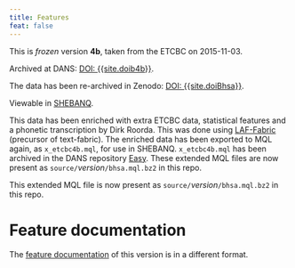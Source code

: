 ```yaml
---
title: Features
feat: false
---
```


This is *frozen* version **4b**, taken from the ETCBC on 2015-11-03.

Archived at DANS: [DOI: {{site.doib4b}}]({{site.doi4b_url}}).

The data has been re-archived in Zenodo: [DOI: {{site.doiBhsa}}]({{site.doiBhsa_url}}).

Viewable in [SHEBANQ]({{site.shebanq}}).

This data has been enriched with extra ETCBC data, statistical features and a phonetic transcription
by Dirk Roorda.
This was done using
[LAF-Fabric]({{site.lf}}) (precursor of text-fabric).
The enriched data has been exported to MQL again, as `x_etcbc4b.mql`, for use in SHEBANQ.
`x_etcbc4b.mql` has been archived in the DANS repository [Easy]({{site.doi4b_url}}).
These extended MQL files are now present as `source/`*version*`/bhsa.mql.bz2` in this repo.

This extended MQL file is now present as `source/`*version*`/bhsa.mql.bz2` in this repo.

# Feature documentation
The [feature documentation](index.html) of this version is in a different format.
